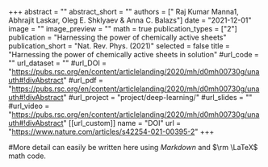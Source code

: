 +++
abstract = ""
abstract_short = ""
authors = [" Raj Kumar Manna1, Abhrajit Laskar, Oleg E. Shklyaev & Anna C. Balazs"]
date = "2021-12-01"
image = ""
image_preview = ""
math = true
publication_types = ["2"]
publication = "Harnessing the power of chemically active sheets"
publication_short = "Nat. Rev. Phys. (2021)"
selected = false
title = "Harnessing the power of chemically active sheets in solution"
#url_code = ""
url_dataset = ""
#url_DOI = "https://pubs.rsc.org/en/content/articlelanding/2020/mh/d0mh00730g/unauth#!divAbstract"
#url_pdf = "https://pubs.rsc.org/en/content/articlelanding/2020/mh/d0mh00730g/unauth#!divAbstract"
#url_project = "project/deep-learning/"
#url_slides = ""
#url_video = "https://pubs.rsc.org/en/content/articlelanding/2020/mh/d0mh00730g/unauth#!divAbstract"
[[url_custom]]
    name = "DOI"
    url = "https://www.nature.com/articles/s42254-021-00395-2"
+++

#More detail can easily be written here using *Markdown* and $\rm \LaTeX$ math code.
